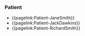 ### Patient

- {{pagelink:Patient-JaneSmith}}
- {{pagelink:Patient-JackDawkins}}
- {{pagelink:Patient-RichardSmith}}